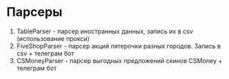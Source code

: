 # Парсеры

1. TableParser - парсер иностранных данных, запись их в csv (использование прокси)
2. FiveShopParser - парсер акций пятерочки разных городов. Запись в csv + телеграм бот
3. CSMoneyParser - парсер выгодных предложений скинов CSMoney + телеграм бот
